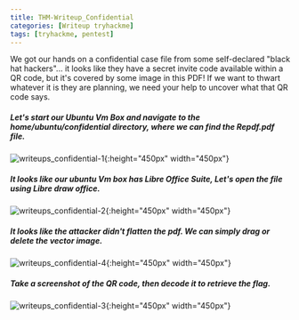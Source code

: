 ```yaml
---
title: THM-Writeup_Confidential
categories: [Writeup tryhackme]
tags: [tryhackme, pentest]
---
```

We got our hands on a confidential case file from some self-declared "black hat hackers"... it looks like they have a secret invite code available within a QR code, but it's covered by some image in this PDF! If we want to thwart whatever it is they are planning, we need your help to uncover what that QR code says.

##### Let's start our Ubuntu Vm Box and navigate to the home/ubuntu/confidential directory, where we can find the Repdf.pdf file.
![writeups_confidential-1]({{site.baseurl}}/assets/img/writeups_confidential-1.png){:height="450px" width="450px"}


##### It looks like our ubuntu Vm box has Libre Office Suite, Let's open the file using Libre draw office. 
![writeups_confidential-2]({{site.baseurl}}/assets/img/writeups_confidential-2.png){:height="450px" width="450px"}



##### It looks like the attacker didn't flatten the pdf. We can simply drag or delete the vector image.
![writeups_confidential-4]({{site.baseurl}}/assets/img/writeups_confidential-4.png){:height="450px" width="450px"}




##### Take a screenshot of the QR code, then decode it to retrieve the flag. 
![writeups_confidential-3]({{site.baseurl}}/assets/img/writeups_confidential-3.png){:height="450px" width="450px"}
